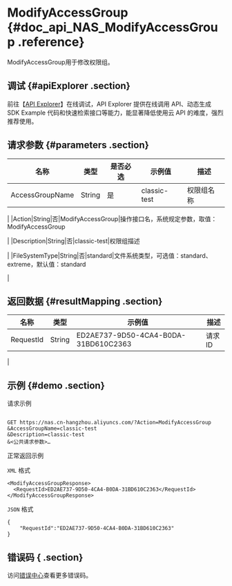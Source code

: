 # ModifyAccessGroup {#doc_api_NAS_ModifyAccessGroup .reference}

ModifyAccessGroup用于修改权限组。

## 调试 {#apiExplorer .section}

前往【[API Explorer](https://api.aliyun.com/#product=NAS&api=ModifyAccessGroup)】在线调试，API Explorer 提供在线调用 API、动态生成 SDK Example 代码和快速检索接口等能力，能显著降低使用云 API 的难度，强烈推荐使用。

## 请求参数 {#parameters .section}

|名称|类型|是否必选|示例值|描述|
|--|--|----|---|--|
|AccessGroupName|String|是|classic-test|权限组名称

 |
|Action|String|否|ModifyAccessGroup|操作接口名，系统规定参数，取值：ModifyAccessGroup

 |
|Description|String|否|classic-test|权限组描述

 |
|FileSystemType|String|否|standard|文件系统类型，可选值：standard、extreme，默认值：standard

 |

## 返回数据 {#resultMapping .section}

|名称|类型|示例值|描述|
|--|--|---|--|
|RequestId|String|ED2AE737-9D50-4CA4-B0DA-31BD610C2363|请求ID

 |

## 示例 {#demo .section}

请求示例

``` {#request_demo}

GET https://nas.cn-hangzhou.aliyuncs.com/?Action=ModifyAccessGroup
&AccessGroupName=classic-test
&Description=classic-test
&<公共请求参数>…

```

正常返回示例

`XML` 格式

``` {#xml_return_success_demo}
<ModifyAccessGroupResponse>
  <RequestId>ED2AE737-9D50-4CA4-B0DA-31BD610C2363</RequestId>
</ModifyAccessGroupResponse>

```

`JSON` 格式

``` {#json_return_success_demo}
{
	"RequestId":"ED2AE737-9D50-4CA4-B0DA-31BD610C2363"
}
```

## 错误码 { .section}

访问[错误中心](https://error-center.alibabacloud.com/status/product/NAS)查看更多错误码。

